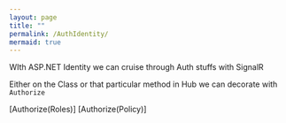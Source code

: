 ```yaml
---
layout: page
title: ""
permalink: /AuthIdentity/
mermaid: true
---
```


WIth ASP.NET Identity we can cruise through Auth stuffs with SignalR 

Either on the Class or that particular method in Hub we can decorate with `Authorize`

[Authorize(Roles)]
[Authorize(Policy)]